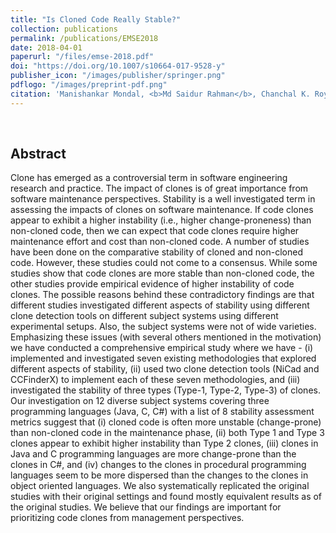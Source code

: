```yaml
---
title: "Is Cloned Code Really Stable?"
collection: publications
permalink: /publications/EMSE2018
date: 2018-04-01
paperurl: "/files/emse-2018.pdf"
doi: "https://doi.org/10.1007/s10664-017-9528-y"
publisher_icon: "/images/publisher/springer.png"
pdflogo: "/images/preprint-pdf.png"
citation: 'Manishankar Mondal, <b>Md Saidur Rahman</b>, Chanchal K. Roy and Kevin A. Schneider,  &quot;Is cloned code really stable?&quot;, <i>Empirical Software Engineering (<b>EMSE</b>)</i>. 23(2), pp. 693-770, 2018.'
---
```

<br>

## Abstract
Clone has emerged as a controversial term in software engineering research and practice. The impact of clones is of great importance from software maintenance perspectives. Stability is a well investigated term in assessing the impacts of clones on software maintenance. If code clones appear to exhibit a higher instability (i.e., higher change-proneness) than non-cloned code, then we can expect that code clones require higher maintenance effort and cost than non-cloned code. A number of studies have been done on the comparative stability of cloned and non-cloned code. However, these studies could not come to a consensus. While some studies show that code clones are more stable than non-cloned code, the other studies provide empirical evidence of higher instability of code clones. The possible reasons behind these contradictory findings are that different studies investigated different aspects of stability using different clone detection tools on different subject systems using different experimental setups. Also, the subject systems were not of wide varieties. Emphasizing these issues (with several others mentioned in the motivation) we have conducted a comprehensive empirical study where we have - (i) implemented and investigated seven existing methodologies that explored different aspects of stability, (ii) used two clone detection tools (NiCad and CCFinderX) to implement each of these seven methodologies, and (iii) investigated the stability of three types (Type-1, Type-2, Type-3) of clones. Our investigation on 12 diverse subject systems covering three programming languages (Java, C, C#) with a list of 8 stability assessment metrics suggest that (i) cloned code is often more unstable (change-prone) than non-cloned code in the maintenance phase, (ii) both Type 1 and Type 3 clones appear to exhibit higher instability than Type 2 clones, (iii) clones in Java and C programming languages are more change-prone than the clones in C#, and (iv) changes to the clones in procedural programming languages seem to be more dispersed than the changes to the clones in object oriented languages. We also systematically replicated the original studies with their original settings and found mostly equivalent results as of the original studies. We believe that our findings are important for prioritizing code clones from management perspectives.